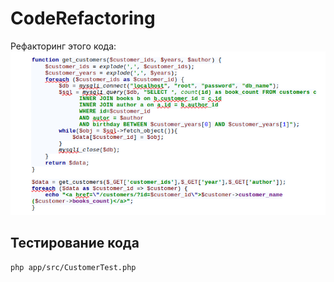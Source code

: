 # CodeRefactoring
Рефакторинг этого кода:
![Картинка][image1]

[image1]: task.png

## Тестирование кода 
```shell
php app/src/CustomerTest.php
```

